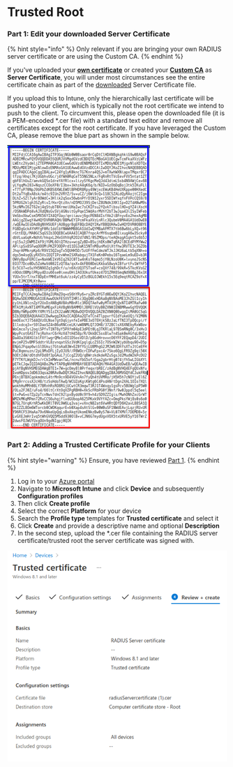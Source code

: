# Trusted Root

### Part 1: Edit your downloaded Server Certificate

{% hint style="info" %}
Only relevant if you are bringing your own RADIUS server certificate or are using the Custom CA.
{% endhint %}

If you've uploaded your [**own certificate**](../../portal/settings/settings-server/certificates.md#bring-your-own-certificate) or created your [**Custom CA**](../../portal/settings/settings-server/certificates.md#custom-cas) as **Server Certificate**, you will under most circumstances see the entire certificate chain as part of the [downloaded](../../portal/settings/settings-server/certificates.md#download) Server Certificate file.&#x20;

If you upload this to Intune, only the hierarchically last certificate will be pushed to your client, which is typically not the root certificate we intend to push to the client. To circumvent this, please open the downloaded file (it is a PEM-encoded \*.cer file) with a standard text editor and remove all certificates except for the root certificate. If you have leveraged the Custom CA, please remove the blue part as shown in the sample below.

![](<../../.gitbook/assets/image (55).png>)

### Part 2: Adding a Trusted Certificate Profile for your Clients&#x20;

{% hint style="warning" %}
Ensure, you have reviewed [Part 1](trusted-root.md#edit-your-downloaded-certificate).
{% endhint %}

1. Log in to your [Azure portal](https://portal.azure.com/)
2. Navigate to **Microsoft Intune** and click **Device** and subsequently **Configuration profiles**
3. Then click **Create profile**
4. Select the correct **Platform** for your device
5. Search the **Profile type** templates for **Trusted certificate** and select it
6. Click **Create** and provide a descriptive name and optional **Description**
7. In the second step, upload the \*.cer file containing the RADIUS server certificate/trusted root the server certificate was signed with.

![](<../../.gitbook/assets/image (45).png>)


